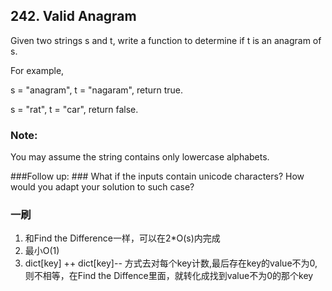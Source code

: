 ## 242. Valid Anagram ##
Given two strings s and t, write a function to determine if t is an anagram of s.

For example, 

s = "anagram", t = "nagaram", return true.

s = "rat", t = "car", return false.

### Note: ###
You may assume the string contains only lowercase alphabets.

###Follow up: ###
What if the inputs contain unicode characters? How would you adapt your solution to such case?

### 一刷
1. 和Find the Difference一样，可以在2*O(s)内完成
2. 最小O(1)
3. dict[key] ++    dict[key]--  方式去对每个key计数,最后存在key的value不为0,则不相等，在Find the Diffence里面，就转化成找到value不为0的那个key